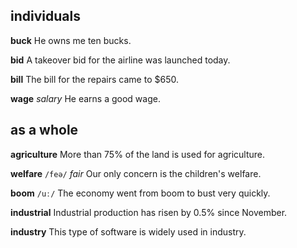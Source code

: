 ## individuals
**buck**
He owns me ten bucks.

**bid**
A takeover bid for the airline was launched today.

**bill**
The bill for the repairs came to $650.

**wage** 
*salary*
He earns a good wage.

## as a whole
**agriculture**
More than 75% of the land is used for agriculture.

**welfare** 
`/feə/`
*fair*
Our only concern is the children's welfare.

**boom**
`/uː/`
The economy went from boom to bust very quickly.

**industrial** 
Industrial production has risen by 0.5% since November.

**industry** 
This type of software is widely used in industry.